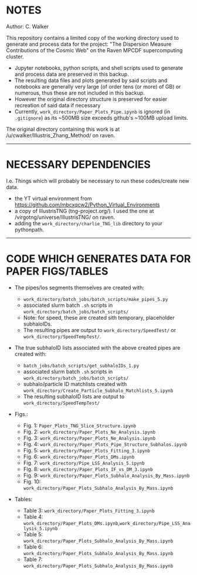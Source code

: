 # NOTES
Author: C. Walker

This repository contains a limited copy of the working directory used to generate and process data for the project: "The Dispersion Measure Contributions of the Cosmic Web" on the Raven MPCDF supercomputing cluster.

- Jupyter notebooks, python scripts, and shell scripts used to generate and process data are preserved in this backup.
- The resulting data files and plots generated by said scripts and notebooks are generally very large (of order tens (or more) of GB) or numerous, thus these are not included in this backup.
- However the original directory structure is preserved for easier recreation of said data if necessary
- Currently, `work_directory/Paper_Plots_Pipe.ipynb` is ignored (in `.gitignore`) as its ~500MB size exceeds github's ~100MB upload limits.

The original directory containing this work is at /u/cwalker/Illustris_Zhang_Method/ on raven.

---

# NECESSARY DEPENDENCIES
I.e. Things which will probably be necessary to run these codes/create new data.

- the YT virtual environment from https://github.com/mbcxqcw2/Python_Virtual_Environments
- a copy of IllustrisTNG (tng-project.org/). I used the one at /virgotng/universe/IllustrisTNG/ on raven.
- adding the `work_directory/charlie_TNG_lib` directory to your pythonpath.

---

# CODE WHICH GENERATES DATA FOR PAPER FIGS/TABLES

- The pipes/los segments themselves are created with:
  - `work_directory/batch_jobs/batch_scripts/make_pipes_5.py`
  - associated slurm batch `.sh` scripts in `work_directory/batch_jobs/batch_scripts/`
  - Note: for speed, these are created sith temporary, placeholder subhaloIDs.
  - The resulting pipes are output to `work_directory/SpeedTest/` or `work_directory/SpeedTempTest/`.
- The true subhaloID lists associated with the above created pipes are created with:
  - `batch_jobs/batch_scripts/get_subhaloIDs_1.py`
  - associated slurm batch `.sh` scripts in `work_directory/batch_jobs/batch_scripts/`
  - subhalo/particle ID matchlists created with `work_directory/Create_Particle_Subhalo_Matchlists_5.ipynb`
  - The resulting subhaloID lists are output to `work_directory/SpeedTempTest/`

- Figs.:
  - Fig. 1: `Paper_Plots_TNG_Slice_Structure.ipynb`
  - Fig. 2: `work_directory/Paper_Plots_Ne_Analysis.ipynb`
  - Fig. 3: `work_directory/Paper_Plots_Ne_Analysis.ipynb`
  - Fig. 4: `work_directory/Paper_Plots_Pipe_Structure_Subhalos.ipynb`
  - Fig. 5: `work_directory/Paper_Plots_Fitting_3.ipynb`
  - Fig. 6: `work_directory/Paper_Plots_DMs.ipynb`
  - Fig. 7: `work_directory/Pipe_LSS_Analysis_5.ipynb`
  - Fig. 8: `work_directory/Paper_Plots_IF_vs_DM_3.ipynb`
  - Fig. 9: `work_directory/Paper_Plots_Subhalo_Analysis_By_Mass.ipynb`
  - Fig. 10: `work_directory/Paper_Plots_Subhalo_Analysis_By_Mass.ipynb`

- Tables:
  - Table 3: `work_directory/Paper_Plots_Fitting_3.ipynb`
  - Table 4: `work_directory/Paper_Plots_DMs.ipynb`,`work_directory/Pipe_LSS_Analysis_5.ipynb`
  - Table 5: `work_directory/Paper_Plots_Subhalo_Analysis_By_Mass.ipynb`
  - Table 6: `work_directory/Paper_Plots_Subhalo_Analysis_By_Mass.ipynb`
  - Table 7: `work_directory/Paper_Plots_Subhalo_Analysis_By_Mass.ipynb`

